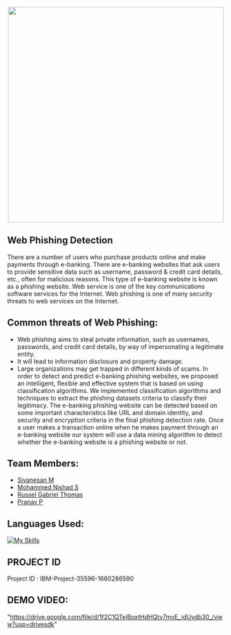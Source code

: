 <p align="center"><img src="https://www.promptcloud.com/wp-content/uploads/2015/01/ibm-logo.jpg" width="500px">

## Web Phishing Detection

There are a number of users who purchase products online and make payments through e-banking. There are e-banking websites that ask users to provide sensitive data such as username, password & credit card details, etc., often for malicious reasons. This type of e-banking website is known as a phishing website. Web service is one of the key communications software services for the Internet. Web phishing is one of many security threats to web services on the Internet. 

## Common threats of Web Phishing:
- Web phishing aims to steal private information, such as usernames, passwords, and credit card details, by way of impersonating a legitimate entity.
- It will lead to information disclosure and property damage.
- Large organizations may get trapped in different kinds of scams.
In order to detect and predict e-banking phishing websites, we proposed an intelligent, flexible and effective system that is based on using classification algorithms.  We implemented classification algorithms and techniques to extract the phishing datasets criteria to classify their legitimacy. The e-banking phishing website can be detected based on some important characteristics like URL and domain identity, and security and encryption criteria in the final phishing detection rate. Once a user makes a transaction online when he makes payment through an e-banking website our system will use a data mining algorithm to detect whether the e-banking website is a phishing website or not.

## Team Members:
- <a href="https://github.com/sivanesan03">Sivanesan M </a>
- <a href="https://github.com/nishad-2001">Mohammed Nishad S</a>
- <a href="https://github.com/RusselGT">Russel Gabriel Thomas </a>
- <a href="https://github.com/pekay007">Pranav P </a>
## Languages Used:
[![My Skills](https://skillicons.dev/icons?i=angular,react,html,css,django,nodejs,python,mongodb&perline=10)](https://skillicons.dev)
## PROJECT ID
Project ID : IBM-Project-35596-1660286590 

## DEMO VIDEO:

"https://drive.google.com/file/d/1f2C1QTejBoxtHdHQtv7mvE_jdUvdb30_/view?usp=drivesdk"
